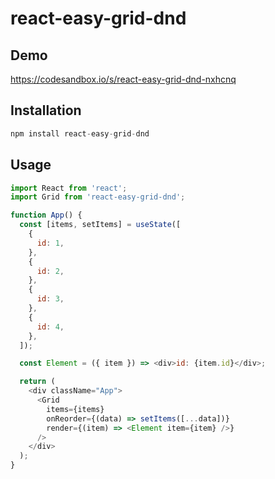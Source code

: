 # react-easy-grid-dnd

## Demo
https://codesandbox.io/s/react-easy-grid-dnd-nxhcnq

## Installation

```javascript
npm install react-easy-grid-dnd
```

## Usage

```javascript
import React from 'react';
import Grid from 'react-easy-grid-dnd';

function App() {
  const [items, setItems] = useState([
    {
      id: 1,
    },
    {
      id: 2,
    },
    {
      id: 3,
    },
    {
      id: 4,
    },
  ]);

  const Element = ({ item }) => <div>id: {item.id}</div>;

  return (
    <div className="App">
      <Grid
        items={items}
        onReorder={(data) => setItems([...data])}
        render={(item) => <Element item={item} />}
      />
    </div>
  );
}
```
 
